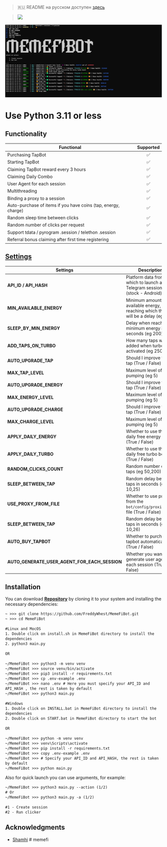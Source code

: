 > 🇷🇺 README на русском доступен [здесь](README-RU.md)

> [<img src="https://img.shields.io/badge/Telegram-%40Me-orange">](https://t.me/roddyfred)

![img1](./.github/image/hero-image.png)

# Use Python 3.11 or less

## Functionality

| Functional                                                     | Supported |
| -------------------------------------------------------------- | :-------: |
| Purchasing TapBot                                              |    ✅     |
| Starting TapBot                                                |    ✅     |
| Claiming TapBot reward every 3 hours                           |    ✅     |
| Claiming Daily Combo                                           |    ✅     |
| User Agent for each session                                    |    ✅     |
| Multithreading                                                 |    ✅     |
| Binding a proxy to a session                                   |    ✅     |
| Auto-purchase of items if you have coins (tap, energy, charge) |    ✅     |
| Random sleep time between clicks                               |    ✅     |
| Random number of clicks per request                            |    ✅     |
| Support tdata / pyrogram .session / telethon .session          |    ✅     |
| Referral bonus claiming after first time registering           |    ✅     |

## [Settings](https://github.com/FreddyWhest/MemeFiBot/blob/main/.env-example)

| Settings                                      | Description                                                                            |
| --------------------------------------------- | -------------------------------------------------------------------------------------- |
| **API_ID / API_HASH**                         | Platform data from which to launch a Telegram session (stock - Android)                |
| **MIN_AVAILABLE_ENERGY**                      | Minimum amount of available energy, upon reaching which there will be a delay (eg 100) |
| **SLEEP_BY_MIN_ENERGY**                       | Delay when reaching minimum energy in seconds (eg 200)                                 |
| **ADD_TAPS_ON_TURBO**                         | How many taps will be added when turbo is activated (eg 2500)                          |
| **AUTO_UPGRADE_TAP**                          | Should I improve the tap (True / False)                                                |
| **MAX_TAP_LEVEL**                             | Maximum level of tap pumping (eg 5)                                                    |
| **AUTO_UPGRADE_ENERGY**                       | Should I improve the tap (True / False)                                                |
| **MAX_ENERGY_LEVEL**                          | Maximum level of tap pumping (eg 5)                                                    |
| **AUTO_UPGRADE_CHARGE**                       | Should I improve the tap (True / False)                                                |
| **MAX_CHARGE_LEVEL**                          | Maximum level of tap pumping (eg 5)                                                    |
| **APPLY_DAILY_ENERGY**                        | Whether to use the daily free energy boost (True / False)                              |
| **APPLY_DAILY_TURBO**                         | Whether to use the daily free turbo boost (True / False)                               |
| **RANDOM_CLICKS_COUNT**                       | Random number of taps (eg 50,200)                                                      |
| **SLEEP_BETWEEN_TAP**                         | Random delay between taps in seconds (eg 10,25)                                        |
| **USE_PROXY_FROM_FILE**                       | Whether to use proxy from the `bot/config/proxies.txt` file (True / False)             |
| **SLEEP_BETWEEN_TAP**                         | Random delay between taps in seconds (eg 10,26)                                        |
| **AUTO_BUY_TAPBOT**                           | Whether to purchase tapbot automatically (True / False)                                |
| **AUTO_GENERATE_USER_AGENT_FOR_EACH_SESSION** | Whether you want to generate user agent for each session (True / False)                |

## Installation

You can download [**Repository**](https://github.com/FreddyWhest/MemeFiBot) by cloning it to your system and installing the necessary dependencies:

```shell
~ >>> git clone https://github.com/FreddyWhest/MemeFiBot.git
~ >>> cd MemeFiBot

#Linux and MocOS
1. Double click on install.sh in MemeFiBot directory to install the dependencies
2. python3 main.py

OR

~/MemeFiBot >>> python3 -m venv venv
~/MemeFiBot >>> source venv/bin/activate
~/MemeFiBot >>> pip3 install -r requirements.txt
~/MemeFiBot >>> cp .env-example .env
~/MemeFiBot >>> nano .env # Here you must specify your API_ID and API_HASH , the rest is taken by default
~/MemeFiBot >>> python3 main.py

#Windows
1. Double click on INSTALL.bat in MemeFiBot directory to install the dependencies
2. Double click on START.bat in MemeFiBot directory to start the bot

OR

~/MemeFiBot >>> python -m venv venv
~/MemeFiBot >>> venv\Scripts\activate
~/MemeFiBot >>> pip install -r requirements.txt
~/MemeFiBot >>> copy .env-example .env
~/MemeFiBot >>> # Specify your API_ID and API_HASH, the rest is taken by default
~/MemeFiBot >>> python main.py
```

Also for quick launch you can use arguments, for example:

```shell
~/MemeFiBot >>> python3 main.py --action (1/2)
# Or
~/MemeFiBot >>> python3 main.py -a (1/2)

#1 - Create session
#2 - Run clicker
```

## Acknowledgments

- [Shamhi](https://github.com/shamhi)
#   m e m e f i 
 
 